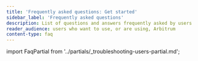 ```yaml
---
title: 'Frequently asked questions: Get started'
sidebar_label: 'Frequently asked questions'
description: List of questions and answers frequently asked by users
reader_audience: users who want to use, or are using, Arbitrum
content-type: faq
---
```


import FaqPartial from '../partials/_troubleshooting-users-partial.md';

<FaqPartial />
